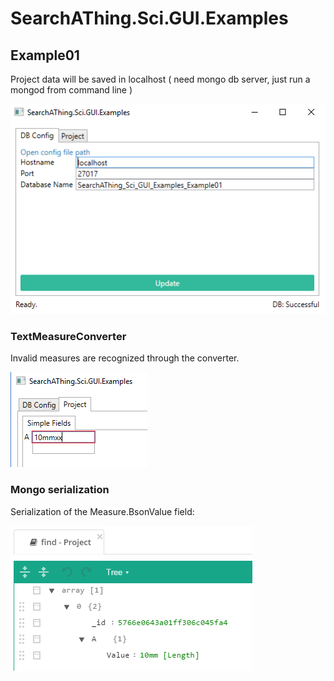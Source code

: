 # SearchAThing.Sci.GUI.Examples

## Example01

Project data will be saved in localhost ( need mongo db server, just run a mongod from command line )

![DBSettings](doc/images/Example01_dbsettings.PNG)

### TextMeasureConverter

Invalid measures are recognized through the converter.

![TextMeasureConverter](doc/images/Example01_measure_text_converter.PNG)

### Mongo serialization

Serialization of the Measure.BsonValue field:

![MongoSerialization](doc/images/Example01_mongo_saved_data.PNG)